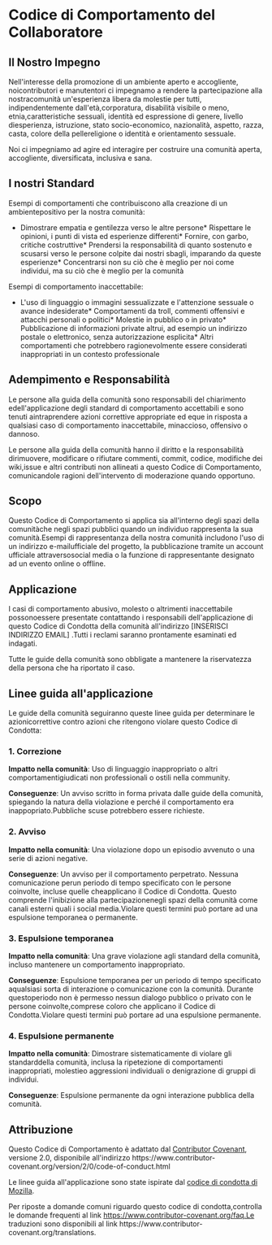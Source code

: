 
# Codice di Comportamento del Collaboratore 

## Il Nostro Impegno 

Nell'interesse della promozione di un ambiente aperto e accogliente, 
noicontributori e manutentori ci impegnamo a rendere la partecipazione alla 
nostracomunità un'esperienza libera da molestie per tutti, indipendentemente 
dall'età,corporatura, disabilità visibile o meno, etnia,caratteristiche 
sessuali, identità ed espressione di genere, livello diesperienza, istruzione, 
stato socio-economico, nazionalità, aspetto, razza, casta, colore della 
pellereligione o identità e orientamento sessuale. 

Noi ci impegniamo ad agire ed interagire per costruire una comunità aperta,
accogliente, diversificata, inclusiva e sana. 

## I nostri Standard 

Esempi di comportamenti che contribuiscono alla creazione di un 
ambientepositivo per la nostra comunità: 

* Dimostrare empatia e gentilezza verso le altre persone* Rispettare le 
opinioni, i punti di vista ed esperienze differenti* Fornire, con garbo, 
critiche costruttive* Prendersi la responsabilità di quanto sostenuto e 
scusarsi verso le persone  colpite dai nostri sbagli, imparando da queste 
esperienze* Concentrarsi non su ciò che è meglio per noi come individui, ma su 
ciò  che è meglio per la comunità 

Esempi di comportamento inaccettabile: 

* L'uso di linguaggio o immagini sessualizzate e l'attenzione sessuale o  
avance indesiderate* Comportamenti da troll, commenti offensivi e attacchi 
personali o politici* Molestie in pubblico o in privato* Pubblicazione di 
informazioni private altrui, ad esempio un indirizzo postale o  elettronico, 
senza autorizzazione esplicita* Altri comportamenti che potrebbero 
ragionevolmente essere considerati  inappropriati in un contesto professionale 

## Adempimento e Responsabilità 

Le persone alla guida della comunità sono responsabili del chiarimento 
edell'applicazione degli standard di comportamento accettabili e sono tenuti 
aintraprendere azioni correttive appropriate ed eque in risposta a qualsiasi 
caso di comportamento inaccettabile, minaccioso, offensivo o dannoso. 

Le persone alla guida della comunità hanno il diritto e la responsabilità 
dirimuovere, modificare o rifiutare commenti, commit, codice, modifiche dei 
wiki,issue e altri contributi non allineati a questo Codice di Comportamento, 
comunicandole ragioni dell'intervento di moderazione quando opportuno. 

## Scopo 

Questo Codice di Comportamento si applica sia all'interno degli spazi della 
comunitàche negli spazi pubblici quando un individuo rappresenta la sua 
comunità.Esempi di rappresentanza della nostra comunità includono l'uso di un 
indirizzo e-mailufficiale del progetto, la pubblicazione tramite un account 
ufficiale attraversosocial media o la funzione di rappresentante designato ad 
un evento online o offline. 

## Applicazione 

I casi di comportamento abusivo, molesto o altrimenti inaccettabile 
possonoessere presentate contattando i responsabili dell'applicazione di questo 
Codice di Condotta della comunità all'indirizzo [INSERISCI INDIRIZZO EMAIL]
.Tutti i reclami saranno prontamente esaminati ed indagati. 

Tutte le guide della comunità sono obbligate a mantenere la riservatezza della 
persona che ha riportato il caso. 

## Linee guida all'applicazione 

Le guide della comunità seguiranno queste linee guida per determinare le 
azionicorrettive contro azioni che ritengono violare questo Codice di Condotta: 

### 1. Correzione 

**Impatto nella comunità**: Uso di linguaggio inappropriato o altri 
comportamentigiudicati non professionali o ostili nella community. 

**Conseguenze**: Un avviso scritto in forma privata dalle guide della comunità,
spiegando la natura della violazione e perché il comportamento era 
inappopriato.Pubbliche scuse potrebbero essere richieste. 

### 2. Avviso 

**Impatto nella comunità**: Una violazione dopo un episodio avvenuto o una 
serie di azioni negative. 

**Conseguenze**: Un avviso per il comportamento perpetrato. Nessuna 
comunicazione perun periodo di tempo specificato con le persone coinvolte, 
incluse quelle cheapplicano il Codice di Condotta. Questo comprende 
l'inibizione alla partecipazionenegli spazi della comunità come canali esterni 
quali i social media.Violare questi termini può portare ad una espulsione 
temporanea o permanente. 

### 3. Espulsione temporanea 

**Impatto nella comunità**: Una grave violazione agli standard della comunità, 
incluso mantenere un comportamento inappropriato. 

**Conseguenze**: Espulsione temporanea per un periodo di tempo specificato 
aqualsiasi sorta di interazione o comunicazione con la comunità. Durante 
questoperiodo non è permesso nessun dialogo pubblico o privato con le persone 
coinvolte,comprese coloro che applicano il Codice di Condotta.Violare questi 
termini può portare ad una espulsione permanente. 

### 4. Espulsione permanente 

**Impatto nella comunità**: Dimostrare sistematicamente di violare gli 
standarddella comunità, inclusa la ripetezione di comportamenti inappropriati, 
molestieo aggressioni individuali o denigrazione di gruppi di individui. 

**Conseguenze**: Espulsione permanente da ogni interazione pubblica della 
comunità. 

## Attribuzione 

Questo Codice di Comportamento è adattato dal [Contributor Covenant][homepage],
versione 2.0, disponibile all'indirizzo https://www.contributor-
covenant.org/version/2/0/code-of-conduct.html 

Le linee guida all'applicazione sono state ispirate dal [codice di condotta di 
Mozilla](https://github.com/mozilla/diversity). 


[homepage]: https://www.contributor-covenant.org 

Per riposte a domande comuni riguardo questo codice di condotta,controlla le 
domande frequenti al link https://www.contributor-covenant.org/faq.Le 
traduzioni sono disponibili al link https://www.contributor-
covenant.org/translations. 
